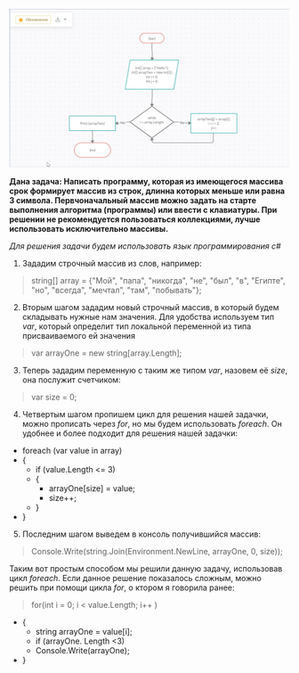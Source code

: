 ![bloc_scheme](bloc_scheme.png)

**Дана задача: 
Написать программу, которая из имеющегося массива срок формирует массив из строк, длинна которых меньше или равна 3 символа. 
Первчоначальный массив можно задать на старте выполнения алгоритма (программы) или ввести с клавиатуры.
При решении не рекомендуется пользоваться коллекциями, лучше использовать исключительно массивы.**

*Для решения задачи будем использовать язык программирования c#*

 1. Зададим строчный массив из слов, например:
 >string[] array = {"Мой", "папа", "никогда", "не", "был", "в", "Египте", "но", "всегда", "мечтал", "там", "побывать"};

 2. Вторым шагом зададим новый строчный массив, в который будем складывать нужные нам значения. Для удобства используем тип *var*, который определит тип локальной переменной из типа присваиваемого ей значения

 > var arrayOne = new string[array.Length];

 3. Теперь зададим переменную с таким же типом  *var*, назовем её  *size*, она послужит счетчиком: 

 >var size  = 0;

 4. Четвертым шагом пропишем цикл для решения нашей задачки, можно прописать через  *for*, но мы будем использовать  *foreach*. Он удобнее и более подходит для решения нашей задачки: 

- foreach (var value in array) 
- {
    - if (value.Length <= 3)
    - {
        - arrayOne[size] = value;
        - size++;
    - }
- }

5. Последним шагом выведем в консоль получившийся массив: 
>Console.Write(string.Join(Environment.NewLine, arrayOne, 0, size));

Таким вот простым способом мы решили данную задачу, использовав цикл *foreach*. Если данное решение показалось сложным, можно решить при помощи цикла  *for*, о ктором я говорила ранее: 

>for(int i = 0; i < value.Length; i++ )
- {
    - string arrayOne = value[i];
    - if (arrayOne. Length <3)
    - Console.Write(arrayOne);
- }

